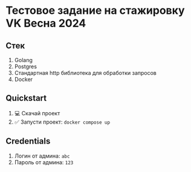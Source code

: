 # Тестовое задание на стажировку VK Весна 2024


## Стек
1. Golang
2. Postgres
3. Стандартная http библиотека для обработки запросов
4. Docker

## Quickstart
1. 💻 Скачай проект
2. ✅ Запусти проект: `docker compose up`

## Credentials
1. Логин от админа: `abc`
2. Пароль от админа: `123`